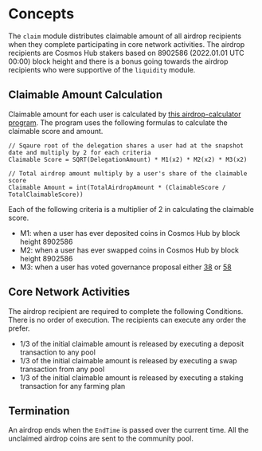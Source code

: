 <!-- order: 1 -->

# Concepts

The `claim` module distributes claimable amount of all airdrop recipients when they complete participating in core network activities. The airdrop recipients are Cosmos Hub stakers based on 8902586 (2022.01.01 UTC 00:00) block height and there is a bonus going towards the airdrop recipients who were supportive of the `liquidity` module. 

## Claimable Amount Calculation

<!-- markdown-link-check-disable-next-line -->
Claimable amount for each user is calculated by [this airdrop-calculator program](https://github.com/cosmosquad-labs/airdrop-calculator). The program uses the following formulas to calculate the claimable score and amount.

```
// Sqaure root of the delegation shares a user had at the snapshot date and multiply by 2 for each criteria
Claimable Score = SQRT(DelegationAmount) * M1(x2) * M2(x2) * M3(x2)

// Total airdrop amount multiply by a user's share of the claimable score
Claimable Amount = int(TotalAirdropAmount * (ClaimableScore / TotalClaimableScore))
```

Each of the following criteria is a multiplier of 2 in calculating the claimable score.

- M1: when a user has ever deposited coins in Cosmos Hub by block height 8902586
- M2: when a user has ever swapped coins in Cosmos Hub by block height 8902586
- M3: when a user has voted governance proposal either [38](https://www.mintscan.io/cosmos/proposals/38) or [58](https://www.mintscan.io/cosmos/proposals/58)

## Core Network Activities

The airdrop recipient are required to complete the following Conditions. There is no order of execution. The recipients can execute any order the prefer.

- 1/3 of the initial claimable amount is released by executing a deposit transaction to any pool
- 1/3 of the initial claimable amount is released by executing a swap transaction from any pool
- 1/3 of the initial claimable amount is released by executing a staking transaction for any farming plan


## Termination

An airdrop ends when the `EndTime` is passed over the current time. All the unclaimed airdrop coins are sent to the community pool.